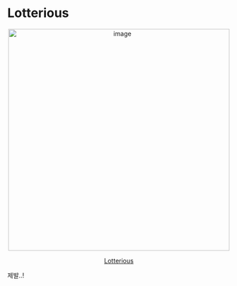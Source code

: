# Lotterious

<div align="center">
  <img width="500" alt="image" src="https://github.com/lifthus/lotterious/assets/108582413/fa1d8bc7-a627-4eb5-823a-0979218de83e">
</div>

<div align="center">
  
[Lotterious](https://lotterious.com)

</div>

제발..!
